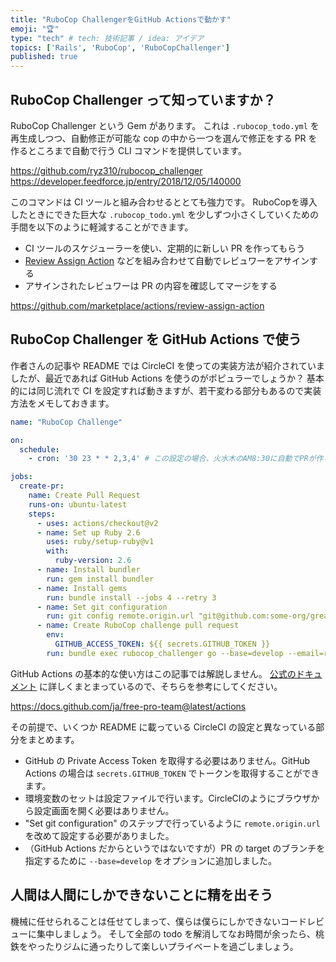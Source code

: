 ```yaml
---
title: "RuboCop ChallengerをGitHub Actionsで動かす"
emoji: "🏆"
type: "tech" # tech: 技術記事 / idea: アイデア
topics: ['Rails', 'RuboCop', 'RuboCopChallenger']
published: true
---
```


RuboCop Challenger って知っていますか？
----

RuboCop Challenger という Gem があります。
これは `.rubocop_todo.yml` を再生成しつつ、自動修正が可能な cop の中から一つを選んで修正をする PR を作るところまで自動で行う CLI コマンドを提供しています。

https://github.com/ryz310/rubocop_challenger
https://developer.feedforce.jp/entry/2018/12/05/140000

このコマンドは CI ツールと組み合わせるととても強力です。
RuboCopを導入したときにできた巨大な `.rubocop_todo.yml` を少しずつ小さくしていくための手間を以下のように軽減することができます。

* CI ツールのスケジューラーを使い、定期的に新しい PR を作ってもらう
* [Review Assign Action](https://github.com/marketplace/actions/review-assign-action) などを組み合わせて自動でレビュワーをアサインする
* アサインされたレビュワーは PR の内容を確認してマージをする

https://github.com/marketplace/actions/review-assign-action

RuboCop Challenger を GitHub Actions で使う
----

作者さんの記事や README では CircleCI を使っての実装方法が紹介されていましたが、最近であれば GitHub Actions を使うのがポピュラーでしょうか？
基本的には同じ流れで CI を設定すれば動きますが、若干変わる部分もあるので実装方法をメモしておきます。

```yaml:.github/workflows/rubocop_challenge.yml
name: "RuboCop Challenge"

on:
  schedule:
    - cron: '30 23 * * 2,3,4' # この設定の場合、火水木のAM8:30に自動でPRが作られます。

jobs:
  create-pr:
    name: Create Pull Request
    runs-on: ubuntu-latest
    steps:
      - uses: actions/checkout@v2
      - name: Set up Ruby 2.6
        uses: ruby/setup-ruby@v1
        with:
          ruby-version: 2.6
      - name: Install bundler
        run: gem install bundler
      - name: Install gems
        run: bundle install --jobs 4 --retry 3
      - name: Set git configuration
        run: git config remote.origin.url "git@github.com:some-org/great-product.git" # プロジェクトごとに変わる値です。
      - name: Create RuboCop challenge pull request
        env:
          GITHUB_ACCESS_TOKEN: ${{ secrets.GITHUB_TOKEN }}
        run: bundle exec rubocop_challenger go --base=develop --email=rubocop-challenger@example.com --name="Rubocop Challenger"
```

GitHub Actions の基本的な使い方はこの記事では解説しません。
[公式のドキュメント](https://docs.github.com/ja/free-pro-team@latest/actions) に詳しくまとまっているので、そちらを参考にしてください。

https://docs.github.com/ja/free-pro-team@latest/actions

その前提で、いくつか README に載っている CircleCI の設定と異なっている部分をまとめます。

* GitHub の Private Access Token を取得する必要はありません。GitHub Actions の場合は `secrets.GITHUB_TOKEN` でトークンを取得することができます。
* 環境変数のセットは設定ファイルで行います。CircleCIのようにブラウザから設定画面を開く必要はありません。
* "Set git configuration" のステップで行っているように `remote.origin.url` を改めて設定する必要がありました。
* （GitHub Actions だからというではないですが）PR の target のブランチを指定するために `--base=develop` をオプションに追加しました。

人間は人間にしかできないことに精を出そう
----

機械に任せられることは任せてしまって、僕らは僕らにしかできないコードレビューに集中しましょう。
そして全部の todo を解消してなお時間が余ったら、桃鉄をやったりジムに通ったりして楽しいプライベートを過ごしましょう。
